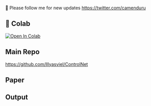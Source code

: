 🐣 Please follow me for new updates https://twitter.com/camenduru

## 🦒 Colab
[![Open In Colab](https://colab.research.google.com/assets/colab-badge.svg)](https://colab.research.google.com/github/camenduru/control-net-colab/blob/main/control-net-colab.ipynb)

## Main Repo
https://github.com/lllyasviel/ControlNet

## Paper


## Output
